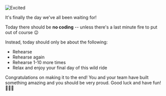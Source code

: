 ![Excited](https://telltaletv.com/wp-content/uploads/2016/08/picture-of-seinfeld-group-jumping-at-the-door-gif.gif)

It's finally the day we've all been waiting for!

Today there should be **no coding** -- unless there's a last minute fire to put out of course 😉

Instead, today should only be about the following:
- Rehearse
- Rehearse again
- Rehearse 1-10 more times
- Relax and enjoy your final day of this wild ride

Congratulations on making it to the end! You and your team have built something amazing and you should be very proud. Good luck and have fun! 🎉🎉🎉
